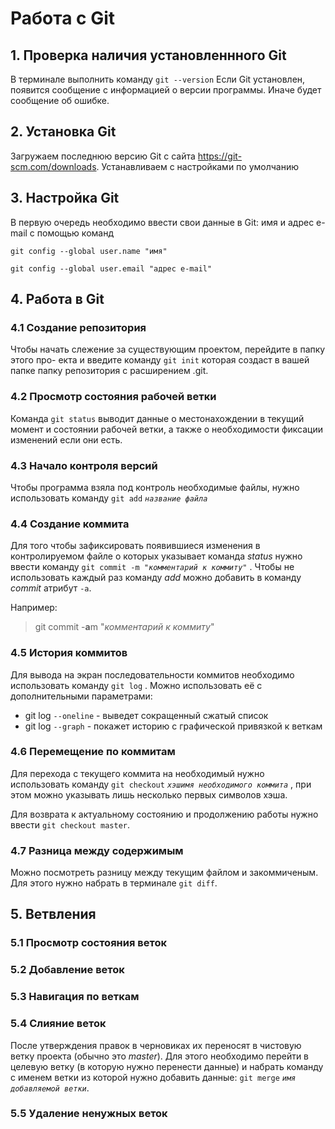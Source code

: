 # Работа с Git

## 1. Проверка наличия установленнного Git

В терминале выполнить команду
`git --version`
Если Git установлен, появится сообщение с информацией о версии программы. Иначе будет сообщение об ошибке.

## 2. Установка Git

Загружаем последнюю версию Git с сайта <https://git-scm.com/downloads>.
Устанавливаем с настройками по умолчанию

## 3. Настройка Git

В первую очередь необходимо ввести свои данные в Git: имя и адрес e-mail с помощью команд

`git config --global user.name "имя"`

`git config --global user.email "адрес e-mail"`

## 4. Работа в Git

### 4.1 Создание репозитория

Чтобы начать слежение за существующим проектом, перейдите в папку этого про-
екта и введите команду
`git init`
которая создаст в вашей папке папку репозитория с расширением .git.

### 4.2 Просмотр состояния рабочей ветки

Команда
`git status`
выводит данные о местонахождении в текущий момент и состоянии рабочей ветки, а также о необходимости фиксации изменений если они есть.

### 4.3 Начало контроля версий

Чтобы программа взяла под контроль необходимые файлы, нужно использовать команду
`git add` *`название файла`*

### 4.4 Создание коммита

Для того чтобы зафиксировать появившиеся изменения в контролируемом файле о которых указывает команда *status* нужно ввести команду
`git commit -m "`*`комментарий к коммиту`*`"`
. Чтобы не использовать каждый раз команду *add* можно добавить в команду *commit* атрибут `-a`.

Например:
>git commit -**a**m "*комментарий к коммиту*"

### 4.5 История коммитов

Для вывода на экран последовательности коммитов необходимо использовать команду
`git log`
. Можно использовать её с дополнительными параметрами:

* git log `--oneline` - выведет сокращенный сжатый список
* git log `--graph` - покажет историю с графической привязкой к веткам

### 4.6 Перемещение по коммитам

Для перехода с текущего коммита на необходимый нужно использовать команду
`git checkout` *`хэшимя необходимого коммита`*
, при этом можно указывать лишь несколько первых символов хэша.

Для возврата к актуальному состоянию и продолжению работы нужно ввести
`git checkout master`.

### 4.7 Разница между содержимым

Можно посмотреть разницу между текущим файлом и закоммиченым. Для этого нужно набрать в терминале
`git diff`.

## 5. Ветвления

### 5.1 Просмотр состояния веток

### 5.2 Добавление веток

### 5.3 Навигация по веткам

### 5.4 Слияние веток

После утверждения правок в черновиках их переносят в чистовую ветку проекта (обычно это *master*).
Для этого необходимо перейти в целевую ветку (в которую нужно перенести данные) и набрать команду с именем ветки из которой нужно добавить данные: `git merge` *`имя добавляемой ветки`*.

### 5.5 Удаление ненужных веток
